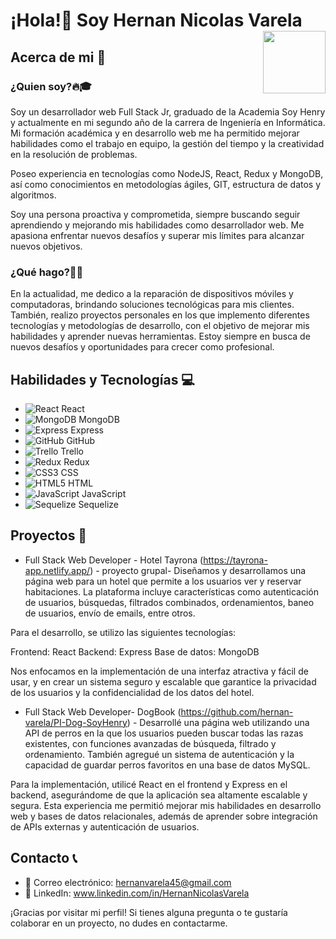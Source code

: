 
# ¡Hola!👋   Soy Hernan Nicolas Varela  <img src="https://media.tenor.com/nHBgEK6zEQMAAAAi/cat-gray.gif" width="100" style="float: right; margin-left: 10px;"/>



## Acerca de mi 🌟
### ¿Quien soy?🔥🎓
Soy un desarrollador web Full Stack Jr, graduado de la Academia Soy Henry y actualmente en mi segundo año de la carrera de Ingeniería en Informática. Mi formación académica y en desarrollo web me ha permitido mejorar habilidades como el trabajo en equipo, la gestión del tiempo y la creatividad en la resolución de problemas.

Poseo experiencia en tecnologías como NodeJS, React, Redux y MongoDB, así como conocimientos en metodologías ágiles, GIT, estructura de datos y algoritmos.

Soy una persona proactiva y comprometida, siempre buscando seguir aprendiendo y mejorando mis habilidades como desarrollador web. Me apasiona enfrentar nuevos desafíos y superar mis límites para alcanzar nuevos objetivos.

### ¿Qué hago?📱🤝
En la actualidad, me dedico a la reparación de dispositivos móviles y computadoras, brindando soluciones tecnológicas para mis clientes. También, realizo proyectos personales en los que implemento diferentes tecnologías y metodologías de desarrollo, con el objetivo de mejorar mis habilidades y aprender nuevas herramientas. Estoy siempre en busca de nuevos desafíos y oportunidades para crecer como profesional.



## Habilidades y Tecnologías 💻
- ![React](https://img.icons8.com/office/40/000000/react.png) React
- ![MongoDB](https://img.icons8.com/color/40/000000/mongodb.png) MongoDB
- ![Express](https://img.icons8.com/color/40/000000/express.png) Express
- ![GitHub](https://img.icons8.com/ios-glyphs/40/000000/github.png) GitHub
- ![Trello](https://img.icons8.com/color/40/000000/trello.png) Trello
- ![Redux](https://img.icons8.com/color/40/000000/redux.png) Redux
- ![CSS3](https://img.icons8.com/color/40/000000/css3.png) CSS
- ![HTML5](https://img.icons8.com/color/40/000000/html-5.png) HTML
- ![JavaScript](https://img.icons8.com/color/40/000000/javascript.png) JavaScript
- ![Sequelize](https://www.vectorlogo.zone/logos/sequelizejs/sequelizejs-icon.svg) Sequelize



## Proyectos 💼

* Full Stack Web Developer - Hotel Tayrona (https://tayrona-app.netlify.app/) - proyecto grupal- Diseñamos y desarrollamos una página web para un hotel que permite a los usuarios ver y reservar habitaciones. La plataforma incluye características como autenticación de usuarios, búsquedas, filtrados combinados, ordenamientos, baneo de usuarios, envío de emails, entre otros.

Para el desarrollo, se utilizo las siguientes tecnologías:

Frontend: React
Backend: Express
Base de datos: MongoDB

Nos enfocamos en la implementación de una interfaz atractiva y fácil de usar, y en crear un sistema seguro y escalable que garantice la privacidad de los usuarios y la confidencialidad de los datos del hotel.

* Full Stack Web Developer- DogBook	(https://github.com/hernan-varela/PI-Dog-SoyHenry) - Desarrollé una página web utilizando una API de perros en la que los usuarios pueden buscar todas las razas existentes, con funciones avanzadas de búsqueda, filtrado y ordenamiento. También agregué un sistema de autenticación y la capacidad de guardar perros favoritos en una base de datos MySQL.

Para la implementación, utilicé React en el frontend y Express en el backend, asegurándome de que la aplicación sea altamente escalable y segura. Esta experiencia me permitió mejorar mis habilidades en desarrollo web y bases de datos relacionales, además de aprender sobre integración de APIs externas y autenticación de usuarios.


## Contacto 📞
- 📧 Correo electrónico: hernanvarela45@gmail.com
- 💼 LinkedIn: www.linkedin.com/in/HernanNicolasVarela


¡Gracias por visitar mi perfil! Si tienes alguna pregunta o te gustaría colaborar en un proyecto, no dudes en contactarme.
